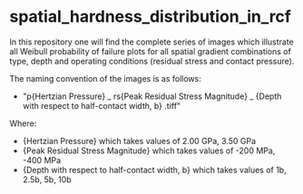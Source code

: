 # spatial_hardness_distribution_in_rcf
In this repository one will find the complete series of images which illustrate all Weibull probability of failure plots for all spatial gradient combinations of type, depth and operating conditions (residual stress and contact pressure).

The naming convention of the images is as follows:
* "p{Hertzian Pressure} _ rs{Peak Residual Stress Magnitude} _ {Depth with respect to half-contact width, b} .tiff"

Where:
* {Hertzian Pressure} which takes values of 2.00 GPa, 3.50 GPa
* {Peak Residual Stress Magnitude} which takes values of -200 MPa, -400 MPa
* {Depth with respect to half-contact width, b} which takes values of 1b, 2.5b, 5b, 10b
